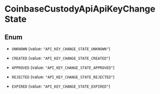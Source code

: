 
# CoinbaseCustodyApiApiKeyChangeState

## Enum


* `UNKNOWN` (value: `"API_KEY_CHANGE_STATE_UNKNOWN"`)

* `CREATED` (value: `"API_KEY_CHANGE_STATE_CREATED"`)

* `APPROVED` (value: `"API_KEY_CHANGE_STATE_APPROVED"`)

* `REJECTED` (value: `"API_KEY_CHANGE_STATE_REJECTED"`)

* `EXPIRED` (value: `"API_KEY_CHANGE_STATE_EXPIRED"`)



